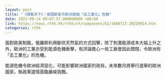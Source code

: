 ```yaml
---
layout: post
title: "《環看天下》：俄國斷氣令歐洲面臨「去工業化」危機"
date: 2022-09-14 09:07:57.000000000 +08:00
link: https://news.rthk.hk/rthk/ch/component/k2/1666717-20220914.htm
categories: rthk
---
```


面對歐美制裁，俄羅斯利用斷供天然氣的方式回擊，除了刺激能源成本大幅上升之外，歐洲的工業亦受到能源危機衝擊，有評論擔心一些工廠會因此關閉，令歐洲有「去工業化」的危機。

能源危機令歐洲經濟惡化，可能影響歐洲國家的政局，未來數月將舉行選舉的歐洲國家，執政黨選情面臨嚴峻挑戰。
